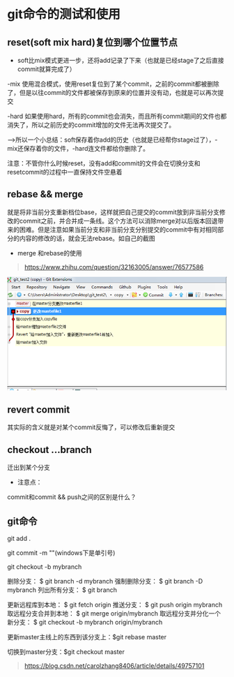# git命令的测试和使用

## reset(soft mix hard)复位到哪个位置节点
- soft比mix模式更进一步，还将add记录了下来（也就是已经stage了之后直接commit就算完成了）

-mix   使用混合模式，使用reset复位到了某个commit，之前的commit都被删除了，但是以往commit的文件都被保存到原来的位置并没有动，也就是可以再次提交

-hard 如果使用hard，所有的commit也会消失，而且所有commit期间的文件也都消失了，所以之前历史的commit增加的文件无法再次提交了。

-->所以一个小总结：soft保存着你add的历史（也就是已经帮你stage过了），-mix还保存着你的文件，-hard连文件都给你删除了。


注意：不管你什么时候reset，没有add和commit的文件会在切换分支和resetcommit的过程中一直保持文件空悬着


## rebase && merge

就是将非当前分支重新档位base，这样就把自己提交的commit放到非当前分支修改的commit之前，并合并成一条线。这个方法可以消除merge对以后版本回退带来的困难。但是注意如果当前分支和非当前分支分别提交的commit中有对相同部分的内容的修改的话，就会无法rebase。如自己的截图

* merge 和rebase的使用
> https://www.zhihu.com/question/32163005/answer/76577586

![tupian](./can_not_rebase_situation.PNG)

## revert commit

其实际的含义就是对某个commit反悔了，可以修改后重新提交


## checkout ...branch

迁出到某个分支

* 注意点：

commit和commit && push之间的区别是什么？

## git命令

git add .

git commit -m ""(windows下是单引号)

git checkout -b mybranch

删除分支： $ git branch -d mybranch
强制删除分支： $ git branch -D mybranch
列出所有分支： $ git branch

更新远程库到本地： $ git fetch origin
推送分支： $ git push origin mybranch
取远程分支合并到本地： $ git merge origin/mybranch
取远程分支并分化一个新分支： $ git checkout -b mybranch origin/mybranch

更新master主线上的东西到该分支上：$git rebase master

切换到master分支：$git checkout master

>https://blog.csdn.net/carolzhang8406/article/details/49757101